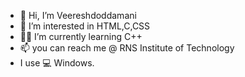 - 👋 Hi, I’m Veereshdoddamani
- 👀 I’m interested in HTML,C,CSS
- 👨‍💻 I’m currently learning C++
- 📫 you can reach me @ RNS Institute of Technology
- I use 💻 Windows. 

<!---
Veereshdoddamani/Veereshdoddamani is a ✨ special ✨ repository because its `README.md` (this file) appears on your GitHub profile.
You can click the Preview link to take a look at your changes.
--->
